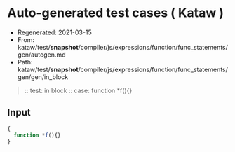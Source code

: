 # Auto-generated test cases ( Kataw )
- Regenerated: 2021-03-15
- From: kataw/test/__snapshot__/compiler/js/expressions/function/func_statements/gen/autogen.md
- Path: kataw/test/__snapshot__/compiler/js/expressions/function/func_statements/gen/gen/in_block
> :: test: in block
> :: case: function *f(){}
## Input

`````js
{
  function *f(){}
}
`````
